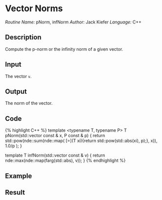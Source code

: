 # Vector Norms
*Routine Name:* pNorm, infNorm
*Author:* Jack Kiefer
*Language:* C++

## Description

Compute the p-norm or the infinity norm of a given vector.

## Input

The vector `v`.

## Output 

The norm of the vector. 

## Code

{% highlight C++ %}
template <typename T, typename P>
T pNorm(std::vector<T> const & x, P const & p)
{
  return std::pow(nde::sum(nde::map( [=](T xi){return std::pow(std::abs(xi), p);}, x)), 1.0/p );
}
 
template <typename T>
T infNorm(std::vector<T> const & v)
{
  return nde::max(nde::map(farg(std::abs), v));
}
{% endhighlight %}


## Example

## Result
